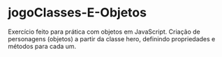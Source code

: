 # jogoClasses-E-Objetos
Exercício feito para prática com objetos em JavaScript.
Criação de personagens (objetos) a partir da classe hero, definindo propriedades e métodos para cada um.
